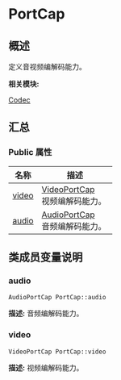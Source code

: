 # PortCap


## 概述

定义音视频编解码能力。

**相关模块:**

[Codec](_codec.md)


## 汇总


### Public 属性

  | 名称 | 描述 | 
| -------- | -------- |
| [video](#video) | [VideoPortCap](_video_port_cap.md)<br/>视频编解码能力。&nbsp; | 
| [audio](#audio) | [AudioPortCap](_audio_port_cap.md)<br/>音频编解码能力。&nbsp; | 


## 类成员变量说明


### audio

  
```
AudioPortCap PortCap::audio
```
**描述:**
音频编解码能力。


### video

  
```
VideoPortCap PortCap::video
```
**描述:**
视频编解码能力。
